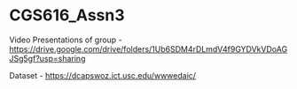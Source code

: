 # CGS616_Assn3

Video Presentations of group - https://drive.google.com/drive/folders/1Ub6SDM4rDLmdV4f9GYDVkVDoAGJSg5gf?usp=sharing

Dataset - https://dcapswoz.ict.usc.edu/wwwedaic/
